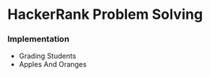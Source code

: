 # HackerRank Problem Solving
<h3>Implementation</h3>
<ul>
    <li>Grading Students</li>
    <li>Apples And Oranges</li>
</ul>

